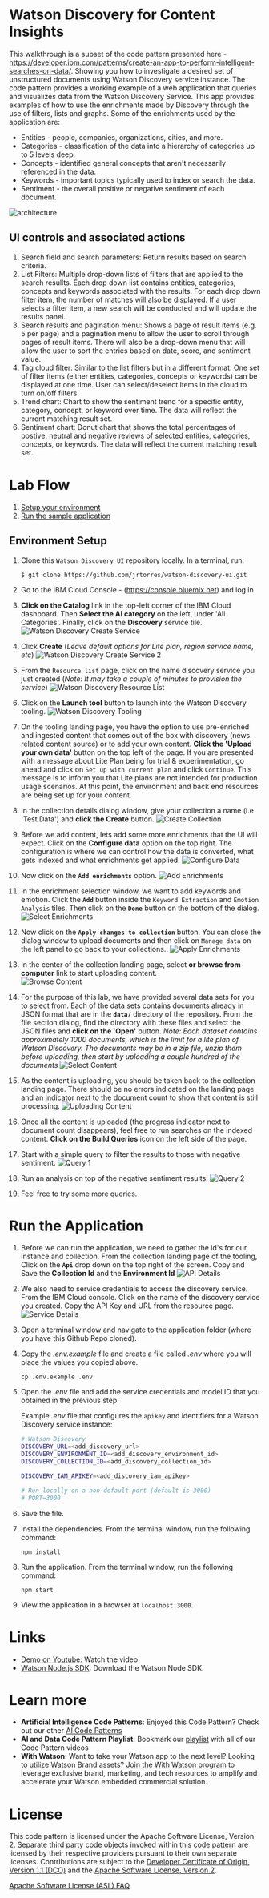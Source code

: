 
# Watson Discovery for Content Insights

This walkthrough is a subset of the code pattern presented here - https://developer.ibm.com/patterns/create-an-app-to-perform-intelligent-searches-on-data/. Showing you how to investigate a desired set of unstructured documents using Watson Discovery service instance. The code pattern provides a working example of a web application that queries and visualizes data from the Watson Discovery Service. This app provides examples of how to use the enrichments made by Discovery through the use of filters, lists and graphs. Some of the enrichments used by the application are:

* Entities - people, companies, organizations, cities, and more.
* Categories - classification of the data into a hierarchy of categories up to 5 levels deep.
* Concepts - identified general concepts that aren't necessarily referenced in the data.
* Keywords - important topics typically used to index or search the data.
* Sentiment - the overall positive or negative sentiment of each document.

![architecture](doc/source/images/architecture.png)

## UI controls and associated actions

1. Search field and search parameters: Return results based on search criteria.
1. List Filters: Multiple drop-down lists of filters that are applied to the search resullts. Each drop down list contains entities, categories, concepts and keywords associated with the results. For each drop down filter item, the number of matches will also be displayed. If a user selects a filter item, a new search will be conducted and will update the results panel.
1. Search results and pagination menu: Shows a page of result items (e.g. 5 per page) and a pagination menu to allow the user to scroll through pages of result items. There will also be a drop-down menu that will allow the user to sort the entries based on date, score, and sentiment value.
1. Tag cloud filter: Similar to the list filters but in a different format. One set of filter items (either entities, categories, concepts or keywords) can be displayed at one time. User can select/deselect items in the cloud to turn on/off filters.
1. Trend chart: Chart to show the sentiment trend for a specific entity, category, concept, or keyword over time. The data will reflect the current matching result set.
1. Sentiment chart: Donut chart that shows the total percentages of postive, neutral and negative reviews of selected entities, categories, concepts, or keywords. The data will reflect the current matching result set.

# Lab Flow

1. [Setup your environment](#environment-setup)
1. [Run the sample application](#run-the-application)

## Environment Setup

1. Clone this `Watson Discovery UI` repository locally. In a terminal, run:

   ```
   $ git clone https://github.com/jrtorres/watson-discovery-ui.git
   ```

1. Go to the IBM Cloud Console - (https://console.bluemix.net) and log in.

1. **Click on the Catalog** link in the top-left corner of the IBM Cloud dashboard. Then **Select the AI category** on the left, under 'All Categories'. Finally, click on the **Discovery** service tile.  
   ![Watson Discovery Create Service](doc/source/images/1.png)

1. Click **Create** (*Leave default options for Lite plan, region service name, etc*)
   ![Watson Discovery Create Service 2](doc/source/images/2.png)

1. From the `Resource list` page, click on the name discovery service you just created (*Note: It may take a couple of minutes to provision the service*)
   ![Watson Discovery Resource List](doc/source/images/2.png)

1. Click on the  **Launch tool** button to launch into the Watson Discovery tooling.
   ![Watson Discovery Tooling](doc/source/images/4.png)

1. On the tooling landing page, you have the option to use pre-enriched and ingested content that comes out of the box with discovery (news related content source) or to add your own content. **Click the 'Upload your own data'** button on the top left of the page.  If you are presented with a message about Lite Plan being for trial & experimentation, go ahead and click on `Set up with current plan` and click `Continue`. This message is to inform you that Lite plans are not intended for production usage scenarios. At this point, the environment and back end resources are being set up for your content.  

1. In the collection details dialog window, give your collection a name (i.e 'Test Data') and **click the Create** button. 
   ![Create Collection](doc/source/images/6.png)

1. Before we add content, lets add some more enrichments that the UI will expect. Click on the **Configure data** option on the top right. The configuration is where we can control how the data is converted, what gets indexed and what enrichments get applied.
   ![Configure Data](doc/source/images/7.png)

1. Now click on the **`Add enrichments`** option.
   ![Add Enrichments](doc/source/images/8.png)

1. In the enrichment selection window, we want to add keywords and emotion. Click the **`Add`** button inside the `Keyword Extraction` and `Emotion Analysis` tiles. Then click on the **`Done`** button on the bottom of the dialog.
   ![Select Enrichments](doc/source/images/9.png)

1. Now click on the **`Apply changes to collection`** button. You can close the dialog window to upload documents and then click on `Manage data` on the left panel to go back to your collections..
   ![Apply Enrichments](doc/source/images/10.png)

1. In the center of the collection landing page, select **or browse from computer** link to start uploading content.  
   ![Browse Content](doc/source/images/11.png)

1. For the purpose of this lab, we have provided several data sets for you to select from. Each of the data sets contains documents already in JSON format that are in the **`data/`** directory of the repository. From the file section dialog, find the directory with these files and select  the JSON files and **click on the 'Open'** button. *Note: Each dataset contains approximately 1000 documents, which is the limit for a lite plan of Watson Discovery. The documents may be in a zip file, unzip them before uploading, then start by uploading a couple hundred of the documents* 
   ![Select Content](doc/source/images/12.png)

1. As the content is uploading, you should be taken back to the collection landing page. There should be no errors indicated on the landing page and an indicator next to the document count to show that content is still processing. 
   ![Uploading Content](doc/source/images/13.png)

1. Once all the content is uploaded (the progress indicator next to document count disappears), feel free to run searches on the indexed content. **Click on the Build Queries** icon on the left side of the page.  

1. Start with a simple query to filter the results to those with negative sentiment:
   ![Query 1](doc/source/images/14.png)

1. Run an analysis on top of the negative sentiment results:
   ![Query 2](doc/source/images/14a.png)

1. Feel free to try some more queries.

# Run the Application

1. Before we can run the application, we need to gather the id's for our instance and collection. From the collection landing page of the tooling, Click on the **`Api`** drop down on the top right of the screen. Copy and Save the **Collection Id** and the **Environment Id**
   ![API Details ](doc/source/images/15.png)

1. We also need to service credentials to access the discovery service. From the IBM Cloud console. Click on the name of the discovery service you created. Copy the API Key and URL from the resource page.
   ![Service Details ](doc/source/images/16.png)

1. Open a terminal window and navigate to the application folder (where you have this Github Repo cloned).

1. Copy the *.env.example* file and create a file called *.env* where you will place the values you copied above.

    ```
    cp .env.example .env
    ```

1. Open the *.env* file and add the service credentials and model ID that you obtained in the previous step.

    Example *.env* file that configures the `apikey` and identifiers for a Watson Discovery service instance:

    ```bash
    # Watson Discovery
    DISCOVERY_URL=<add_discovery_url>
    DISCOVERY_ENVIRONMENT_ID=<add_discovery_environment_id>
    DISCOVERY_COLLECTION_ID=<add_discovery_collection_id>

    DISCOVERY_IAM_APIKEY=<add_discovery_iam_apikey>

    # Run locally on a non-default port (default is 3000)
    # PORT=3000
    ```

1. Save the file.

1. Install the dependencies. From the terminal window, run the following command:

    ```
    npm install
    ```

1. Run the application. From the terminal window, run the following command:

    ```
    npm start
    ```

1. View the application in a browser at `localhost:3000`.

# Links

* [Demo on Youtube](https://www.youtube.com/watch?v=5EEmQwcjUa4): Watch the video
* [Watson Node.js SDK](https://github.com/watson-developer-cloud/node-sdk): Download the Watson Node SDK.

# Learn more

* **Artificial Intelligence Code Patterns**: Enjoyed this Code Pattern? Check out our other [AI Code Patterns](https://developer.ibm.com/technologies/artificial-intelligence/)
* **AI and Data Code Pattern Playlist**: Bookmark our [playlist](https://www.youtube.com/playlist?list=PLzUbsvIyrNfknNewObx5N7uGZ5FKH0Fde) with all of our Code Pattern videos
* **With Watson**: Want to take your Watson app to the next level? Looking to utilize Watson Brand assets? [Join the With Watson program](https://www.ibm.com/watson/with-watson/) to leverage exclusive brand, marketing, and tech resources to amplify and accelerate your Watson embedded commercial solution.

# License

This code pattern is licensed under the Apache Software License, Version 2.  Separate third party code objects invoked within this code pattern are licensed by their respective providers pursuant to their own separate licenses. Contributions are subject to the [Developer Certificate of Origin, Version 1.1 (DCO)](https://developercertificate.org/) and the [Apache Software License, Version 2](https://www.apache.org/licenses/LICENSE-2.0.txt).

[Apache Software License (ASL) FAQ](https://www.apache.org/foundation/license-faq.html#WhatDoesItMEAN)
